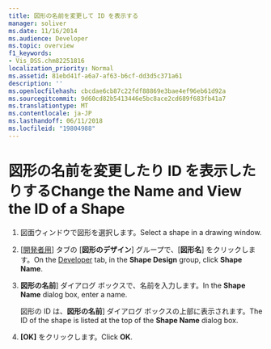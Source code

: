 ```yaml
---
title: 図形の名前を変更して ID を表示する
manager: soliver
ms.date: 11/16/2014
ms.audience: Developer
ms.topic: overview
f1_keywords:
- Vis_DSS.chm82251816
localization_priority: Normal
ms.assetid: 81ebd41f-a6a7-af63-b6cf-dd3d5c371a61
description: ''
ms.openlocfilehash: cbcdae6cb87c22fdf88869e3bae4ef96eb61d92a
ms.sourcegitcommit: 9d60cd82b5413446e5bc8ace2cd689f683fb41a7
ms.translationtype: MT
ms.contentlocale: ja-JP
ms.lasthandoff: 06/11/2018
ms.locfileid: "19804988"
---
```

# <a name="change-the-name-and-view-the-id-of-a-shape"></a><span data-ttu-id="e23c7-102">図形の名前を変更したり ID を表示したりする</span><span class="sxs-lookup"><span data-stu-id="e23c7-102">Change the Name and View the ID of a Shape</span></span>

1. <span data-ttu-id="e23c7-103">図面ウィンドウで図形を選択します。</span><span class="sxs-lookup"><span data-stu-id="e23c7-103">Select a shape in a drawing window.</span></span>
    
2. <span data-ttu-id="e23c7-104">[[開発者用](run-in-developer-mode-display-the-developer-tab.md)] タブの [**図形のデザイン**] グループで、[**図形名**] をクリックします。</span><span class="sxs-lookup"><span data-stu-id="e23c7-104">On the [Developer](run-in-developer-mode-display-the-developer-tab.md) tab, in the **Shape Design** group, click **Shape Name**.</span></span>
    
3. <span data-ttu-id="e23c7-105">**図形の名前**] ダイアログ ボックスで、名前を入力します。</span><span class="sxs-lookup"><span data-stu-id="e23c7-105">In the **Shape Name** dialog box, enter a name.</span></span> 
    
    <span data-ttu-id="e23c7-106">図形の ID は、**図形の名前**] ダイアログ ボックスの上部に表示されます。</span><span class="sxs-lookup"><span data-stu-id="e23c7-106">The ID of the shape is listed at the top of the **Shape Name** dialog box.</span></span> 
    
4. <span data-ttu-id="e23c7-107">**[OK]** をクリックします。</span><span class="sxs-lookup"><span data-stu-id="e23c7-107">Click **OK**.</span></span>
    

